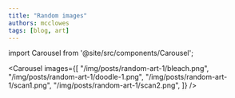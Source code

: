 ```yaml
---
title: "Random images"
authors: mcclowes
tags: [blog, art]
---
```


import Carousel from '@site/src/components/Carousel';

<!--truncate-->

<Carousel 
  images={[
    "/img/posts/random-art-1/bleach.png",
    "/img/posts/random-art-1/doodle-1.png",
    "/img/posts/random-art-1/scan1.png",
    "/img/posts/random-art-1/scan2.png",
  ]}
/> 
